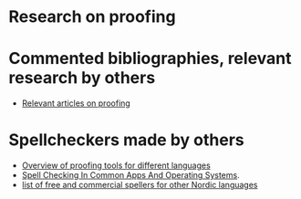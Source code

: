 Research on proofing
=====================


# Commented bibliographies, relevant research by others

- [Relevant articles on proofing](BibliographyOnProofing.html)

# Spellcheckers made by others
- [Overview of proofing tools for different languages](OverviewOfProofingTools.html)
- [Spell Checking In Common Apps And Operating Systems](SpellCheckingInCommonAppsAndSystems.html).
- [list of free and commercial spellers for other Nordic languages](SpellersForOtherNordicLanguages.html)


